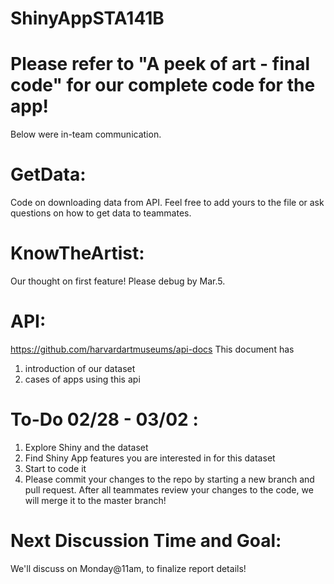 # ShinyAppSTA141B

# Please refer to "A peek of art - final code" for our complete code for the app!

Below were in-team communication.
# GetData:
Code on downloading data from API. Feel free to add yours to the file or ask questions on how to get data to teammates.
# KnowTheArtist:
Our thought on first feature! Please debug by Mar.5.


# API:
https://github.com/harvardartmuseums/api-docs
This document has 
1) introduction of our dataset
2) cases of apps using this api


# To-Do 02/28 - 03/02 :
1) Explore Shiny and the dataset
2) Find Shiny App features you are interested in for this dataset
3) Start to code it
4) Please commit your changes to the repo by starting a new branch and pull request.
After all teammates review your changes to the code, we will merge it to the master branch!


# Next Discussion Time and Goal:
We'll discuss on Monday@11am, to finalize report details!
